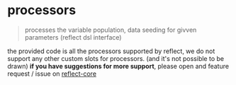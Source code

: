# processors
> processes the variable population, data seeding for givven parameters (reflect dsl interface)

the provided code is all the processors supported by reflect, we do not support any other custom slots for processors. (and it's not possible to be drawn)
**if you have suggestions for more support**, please open and feature request / issue on [reflect-core](https://github.com/bridgedxyz/reflect-core-ts)